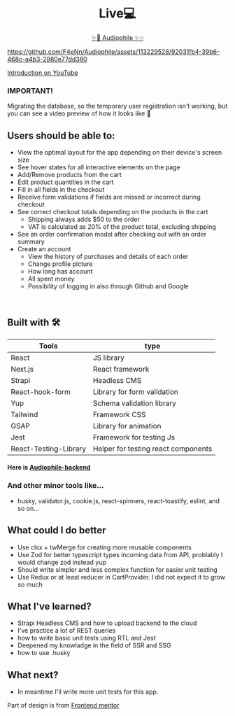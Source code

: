 
<h1 align="center">Live💻</h1>
<p align='center'><a target='_blank' href='https://audiophile-lpgaepikh-f4enn.vercel.app/' align='center' >✨🎵 Audiophile ✨🎶</a></p>


https://github.com/F4eNn/Audiophile/assets/113229528/92031fb4-39b6-468c-a4b3-2980e77dd380

<a href="https://www.youtube.com/watch?v=HcYmF-D7Ufk" target="_blank">Introduction on YouTube</a>

### IMPORTANT!
Migrating the database, so the temporary user registration isn't working, but you can see a video preview of how it looks like 🙂

<h2>Users should be able to:</h2>

- View the optimal layout for the app depending on their device's screen size
- See hover states for all interactive elements on the page
- Add/Remove products from the cart
- Edit product quantities in the cart
- Fill in all fields in the checkout
- Receive form validations if fields are missed or incorrect during checkout
- See correct checkout totals depending on the products in the cart
  - Shipping always adds $50 to the order
  - VAT is calculated as 20% of the product total, excluding shipping
- See an order confirmation modal after checking out with an order summary
- Create an account
  - View the history of purchases and details of each order
  - Change profile picture
  - How long has account
  - All spent money
  - Possibility of logging in also through Github and Google

</br>

## Built with 🛠

Tools | type |
---| --- |
React | JS library |
Next.js | React framework |
Strapi | Headless CMS
React-hook-form | Library for form validation |
Yup | Schema validation library |
Tailwind | Framework CSS |
GSAP | Library for animation |
Jest | Framework for testing Js
React-Testing-Library | Helper for testing react components
<h4>Here is <a href="https://github.com/F4eNn/Audiophile-strapi" target="_blank">Audiophile-backend</a></h4>



<h3>And other minor tools like...</h3>

- husky, validator.js, cookie.js, react-spinners, react-toastify, eslint, and so on...

<h2>What could I do better</h2>

- Use clsx + twMerge for creating more reusable components
- Use Zod for better typescript types incoming data from API, problably I would change zod instead yup
- Should write simpler and less complex function for easier unit testing
- Use Redux or at least reducer in CartProvider. I did not expect it to grow so much

<h2>What I've learned?</h2>

- Strapi Headless CMS and how to upload backend to the cloud
- I've practice a lot of REST queries
- how to write basic unit tests using RTL and Jest
- Deepened my knowladge in the field of SSR and SSG
- how to use .husky

<h2>What next?</h2>

- In meantime I'll write more unit tests for this app.

<p>Part of design is from <a href="https://www.frontendmentor.io/challenges/audiophile-ecommerce-website-C8cuSd_wx" target="_blank">Frontend mentor</a></p>

